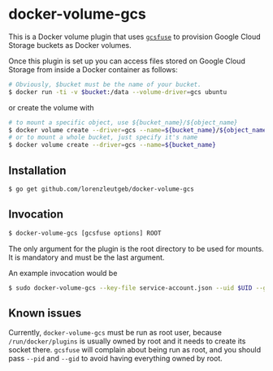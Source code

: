# docker-volume-gcs

This is a Docker volume plugin that uses [`gcsfuse`](https://github.com/googlecloudplatform/gcsfuse) to
provision Google Cloud Storage buckets as Docker volumes.

Once this plugin is set up you can access files stored on Google Cloud Storage from inside a Docker
container as follows:

````bash
# Obviously, $bucket must be the name of your bucket.
$ docker run -ti -v $bucket:/data --volume-driver=gcs ubuntu
````

or create the volume with

````bash
# to mount a specific object, use ${bucket_name}/${object_name}
$ docker volume create --driver=gcs --name=${bucket_name}/${object_name}
# or to mount a whole bucket, just specify it's name
$ docker volume create --driver=gcs --name=${bucket_name}
````

## Installation

````bash
$ go get github.com/lorenzleutgeb/docker-volume-gcs
````

## Invocation

````bash
$ docker-volume-gcs [gcsfuse options] ROOT
````

The only argument for the plugin is the root directory to be used for mounts. It is mandatory
and must be the last argument.

An example invocation would be

````bash
$ sudo docker-volume-gcs --key-file service-account.json --uid $UID --gid $GID --implicit-dirs /var/lib/docker/volumes/gcs
````

## Known issues

Currently, `docker-volume-gcs` must be run as root user, because `/run/docker/plugins` is usually owned by
root and it needs to create its socket there. `gcsfuse` will complain about being run as root, and you
should pass `--pid` and `--gid` to avoid having everything owned by root.

